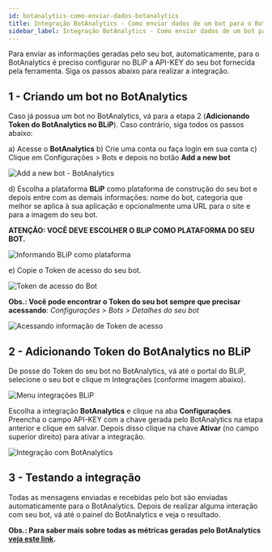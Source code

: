 ```yaml
---
id: botanalytics-como-enviar-dados-botanalytics
title: Integração BotAnalytics - Como enviar dados de um bot para o BotAnalytics?
sidebar_label: Integração BotAnalytics - Como enviar dados de um bot para o BotAnalytics?
---
```


Para enviar as informações geradas pelo seu bot, automaticamente, para o BotAnalytics é preciso configurar no BLiP a API-KEY do seu bot fornecida pela ferramenta. Siga os passos abaixo para realizar a integração.

## 1 - Criando um bot no BotAnalytics

Caso já possua um bot no BotAnalytics, vá para a etapa 2 (**Adicionando Token do BotAnalytics no BLiP**). Caso contrário, siga todos os passos abaixo:

a) Acesse o **BotAnalytics**
b) Crie uma conta ou faça login em sua conta
c) Clique em Configurações > Bots e depois no botão **Add a new bot**

![Add a new bot - BotAnalytics](/img/analytics/botanalytics/botanalytics-como-enviar-dados-botanalytics-1.png)<br>

d) Escolha a plataforma **BLiP** como plataforma de construção do seu bot e depois entre com as demais informações: nome do bot, categoria que melhor se aplica à sua aplicação e opcionalmente uma URL para o site e para a imagem do seu bot.

**ATENÇÃO: VOCÊ DEVE ESCOLHER O BLiP COMO PLATAFORMA DO SEU BOT.**

![Informando BLiP como plataforma](/img/analytics/botanalytics/botanalytics-como-enviar-dados-botanalytics-2.png)<br>

e) Copie o Token de acesso do seu bot.

![Token de acesso do Bot](/img/analytics/botanalytics/botanalytics-como-enviar-dados-botanalytics-3.png)<br>

**Obs.: Você pode encontrar o Token do seu bot sempre que precisar acessando**: *Configurações > Bots > Detalhes do seu bot*

![Acessando informação de Token de acesso](/img/analytics/botanalytics/botanalytics-como-enviar-dados-botanalytics-4.png)<br>

## 2 - Adicionando Token do BotAnalytics no BLiP

De posse do Token do seu bot no BotAnalytics, vá até o portal do BLiP, selecione o seu bot e clique m Integrações (conforme imagem abaixo).

![Menu integrações BLiP](/img/analytics/botanalytics/botanalytics-como-enviar-dados-botanalytics-5.png)<br>

Escolha a integração **BotAnalytics** e clique na aba **Configurações**. Preencha o campo API-KEY com a chave gerada pelo BotAnalytics na etapa anterior e clique em salvar. Depois disso clique na chave **Ativar** (no campo superior direito) para ativar a integração.

![Integração com BotAnalytics](/img/analytics/botanalytics/botanalytics-como-enviar-dados-botanalytics-6.png)<br>

## 3 - Testando a integração

Todas as mensagens enviadas e recebidas pelo bot são enviadas automaticamente para o BotAnalytics. Depois de realizar alguma interação com seu bot, vá até o painel do BotAnalytics e veja o resultado.

**Obs.: Para saber mais sobre todas as métricas geradas pelo BotAnalytics [veja este link](http://help.botanalytics.co/).**